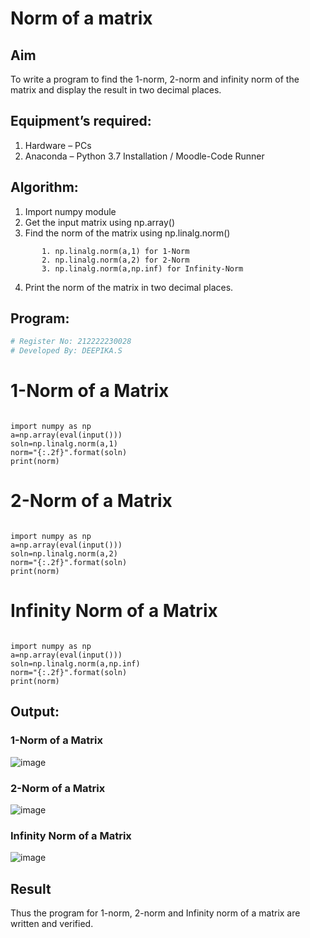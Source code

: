 # Norm of a matrix
## Aim
To write a program to find the 1-norm, 2-norm and infinity norm of the matrix and display the result in two decimal places.
## Equipment’s required:
1.	Hardware – PCs
2.	Anaconda – Python 3.7 Installation / Moodle-Code Runner
## Algorithm:
1. Import numpy module
2. Get the input matrix using np.array()
3. Find the norm of the matrix using np.linalg.norm()
```
       1. np.linalg.norm(a,1) for 1-Norm
       2. np.linalg.norm(a,2) for 2-Norm
       3. np.linalg.norm(a,np.inf) for Infinity-Norm
```
4. Print the norm of the matrix in two decimal places.
## Program:
```Python
# Register No: 212222230028
# Developed By: DEEPIKA.S
```
# 1-Norm of a Matrix
```

import numpy as np
a=np.array(eval(input()))
soln=np.linalg.norm(a,1)
norm="{:.2f}".format(soln)
print(norm)
```


# 2-Norm of a Matrix
```

import numpy as np
a=np.array(eval(input()))
soln=np.linalg.norm(a,2)
norm="{:.2f}".format(soln)
print(norm)
```

# Infinity Norm of a Matrix
```

import numpy as np
a=np.array(eval(input()))
soln=np.linalg.norm(a,np.inf)
norm="{:.2f}".format(soln)
print(norm)
```

## Output:
### 1-Norm of a Matrix
![image](https://user-images.githubusercontent.com/119393935/236673210-aaa8a3e3-57b3-4092-8741-f99530f5b15f.png)

### 2-Norm of a Matrix
![image](https://user-images.githubusercontent.com/119393935/236673241-df9aa9c6-df45-4ec9-b2aa-a2e2049f73e9.png)


### Infinity Norm of a Matrix
![image](https://user-images.githubusercontent.com/119393935/236673261-40bf642f-d20a-41d7-aa47-6f42b7f67007.png)


## Result
Thus the program for 1-norm, 2-norm and Infinity norm of a matrix are written and verified.
